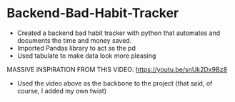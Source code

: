 # Backend-Bad-Habit-Tracker
- Created a backend bad habit tracker with python that automates and documents the time and money saved.
- Imported Pandas library to act as the pd
- Used tabulate to make data look more pleasing



MASSIVE INSPIRATION FROM THIS VIDEO: https://youtu.be/snUk2Dx9Bz8
- Used the video above as the backbone to the project (that said, of course, I added my own twist)

